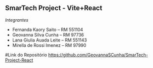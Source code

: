 ## SmarTech Project - Vite+React

*Integrantes*
- Fernanda Kaory Saito – RM 551104 
- Geovanna Silva Cunha – RM 97736 
- Lana Giulia Auada Leite – RM 551143 
- Mirella de Rossi Imenez – RM 97990 

#Link do Repositório
https://github.com/GeovannaSCunha/SmarTech-Project-React
